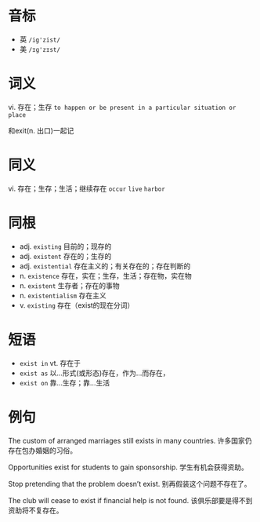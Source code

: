 # 音标

- 英 `/ig'zist/`
- 美 `/ɪɡ'zɪst/`

# 词义

vi. 存在；生存
`to happen or be present in a particular situation or place`



和exit(n. 出口)一起记

# 同义

vi. 存在；生存；生活；继续存在
`occur` `live` `harbor`

# 同根

- adj. `existing` 目前的；现存的
- adj. `existent` 存在的；生存的
- adj. `existential` 存在主义的；有关存在的；存在判断的
- n. `existence` 存在，实在；生存，生活；存在物，实在物
- n. `existent` 生存者；存在的事物
- n. `existentialism` 存在主义
- v. `existing` 存在（exist的现在分词）

# 短语

- `exist in` vt. 存在于
- `exist as` 以…形式(或形态)存在，作为…而存在，
- `exist on` 靠…生存；靠…生活

# 例句

The custom of arranged marriages still exists in many countries.
许多国家仍存在包办婚姻的习俗。

Opportunities exist for students to gain sponsorship.
学生有机会获得资助。

Stop pretending that the problem doesn’t exist.
别再假装这个问题不存在了。

The club will cease to exist if financial help is not found.
该俱乐部要是得不到资助将不复存在。


